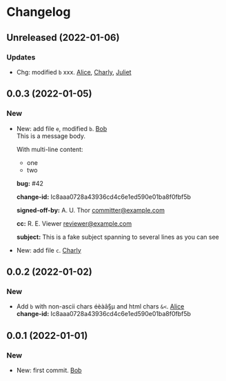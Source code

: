 # Changelog

## Unreleased (2022-01-06)

### Updates

- Chg: modified ``b`` xxx. [Alice](alice@example.com), [Charly](charly@example.com), [Juliet](juliet@example.com)    

## 0.0.3 (2022-01-05)

### New

- New: add file ``e``, modified ``b``. [Bob](bob@example.com)    
  This is a message body.

  With multi-line content:
  - one
  - two

  **bug:** #42

  **change-id:** Ic8aaa0728a43936cd4c6e1ed590e01ba8f0fbf5b

  **signed-off-by:** A. U. Thor <committer@example.com>

  **cc:** R. E. Viewer <reviewer@example.com>

  **subject:** This is a fake subject spanning to several lines
as you can see


- New: add file ``c``. [Charly](charly@example.com)    

## 0.0.2 (2022-01-02)

### New

- Add ``b`` with non-ascii chars éèàâ§µ and html chars ``&<``. [Alice](alice@example.com)    
  **change-id:** Ic8aaa0728a43936cd4c6e1ed590e01ba8f0fbf5b


## 0.0.1 (2022-01-01)

### New

- New: first commit. [Bob](bob@example.com)    
